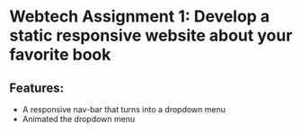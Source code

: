 # Webtech Assignment 1: Develop a static responsive website about your favorite book

## Features:
* A responsive nav-bar that turns into a dropdown menu
* Animated the dropdown menu
